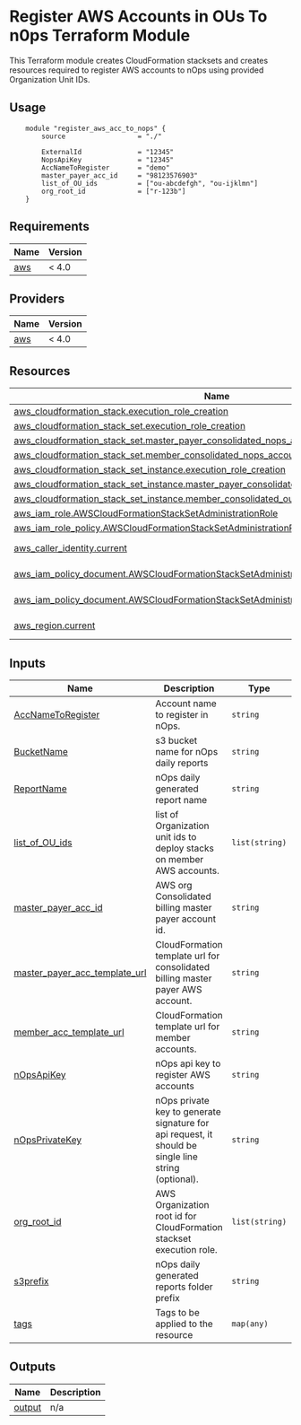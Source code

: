 # Register AWS Accounts in OUs To n0ps Terraform Module

This Terraform module creates CloudFormation stacksets and creates resources required to register AWS accounts to nOps using provided Organization Unit IDs.

## Usage
```hcl
    module "register_aws_acc_to_nops" {
        source                  = "./"

        ExternalId              = "12345"
        NopsApiKey              = "12345"
        AccNameToRegister       = "demo"
        master_payer_acc_id     = "98123576903"
        list_of_OU_ids          = ["ou-abcdefgh", "ou-ijklmn"]
        org_root_id             = ["r-123b"]
    }
```
## Requirements

| Name | Version |
|------|---------|
| <a name="requirement_aws"></a> [aws](#requirement\_aws) | < 4.0 |

## Providers

| Name | Version |
|------|---------|
| <a name="provider_aws"></a> [aws](#provider\_aws) | < 4.0 |

## Resources

| Name | Type |
|------|------|
| [aws_cloudformation_stack.execution_role_creation](https://registry.terraform.io/providers/hashicorp/aws/latest/docs/resources/cloudformation_stack) | resource |
| [aws_cloudformation_stack_set.execution_role_creation](https://registry.terraform.io/providers/hashicorp/aws/latest/docs/resources/cloudformation_stack_set) | resource |
| [aws_cloudformation_stack_set.master_payer_consolidated_nops_account_register](https://registry.terraform.io/providers/hashicorp/aws/latest/docs/resources/cloudformation_stack_set) | resource |
| [aws_cloudformation_stack_set.member_consolidated_nops_account_register](https://registry.terraform.io/providers/hashicorp/aws/latest/docs/resources/cloudformation_stack_set) | resource |
| [aws_cloudformation_stack_set_instance.execution_role_creation](https://registry.terraform.io/providers/hashicorp/aws/latest/docs/resources/cloudformation_stack_set_instance) | resource |
| [aws_cloudformation_stack_set_instance.master_payer_consolidated_instances](https://registry.terraform.io/providers/hashicorp/aws/latest/docs/resources/cloudformation_stack_set_instance) | resource |
| [aws_cloudformation_stack_set_instance.member_consolidated_ou_instances](https://registry.terraform.io/providers/hashicorp/aws/latest/docs/resources/cloudformation_stack_set_instance) | resource |
| [aws_iam_role.AWSCloudFormationStackSetAdministrationRole](https://registry.terraform.io/providers/hashicorp/aws/latest/docs/resources/iam_role) | resource |
| [aws_iam_role_policy.AWSCloudFormationStackSetAdministrationRole_ExecutionPolicy](https://registry.terraform.io/providers/hashicorp/aws/latest/docs/resources/iam_role_policy) | resource |
| [aws_caller_identity.current](https://registry.terraform.io/providers/hashicorp/aws/latest/docs/data-sources/caller_identity) | data source |
| [aws_iam_policy_document.AWSCloudFormationStackSetAdministrationRole_ExecutionPolicy](https://registry.terraform.io/providers/hashicorp/aws/latest/docs/data-sources/iam_policy_document) | data source |
| [aws_iam_policy_document.AWSCloudFormationStackSetAdministrationRole_assume_role_policy](https://registry.terraform.io/providers/hashicorp/aws/latest/docs/data-sources/iam_policy_document) | data source |
| [aws_region.current](https://registry.terraform.io/providers/hashicorp/aws/latest/docs/data-sources/region) | data source |

## Inputs

| Name | Description | Type | Default | Required |
|------|-------------|------|---------|:--------:|
| <a name="input_AccNameToRegister"></a> [AccNameToRegister](#input\_AccNameToRegister) | Account name to register in nOps. | `string` | n/a | yes |
| <a name="input_BucketName"></a> [BucketName](#input\_BucketName) | s3 bucket name for nOps daily reports | `string` | `"nopsbucketforlogs"` | no |
| <a name="input_ReportName"></a> [ReportName](#input\_ReportName) | nOps daily generated report name | `string` | `"nopsbilling-daily-gzip"` | no |
| <a name="input_list_of_OU_ids"></a> [list\_of\_OU\_ids](#input\_list\_of\_OU\_ids) | list of Organization unit ids to deploy stacks on member AWS accounts. | `list(string)` | n/a | yes |
| <a name="input_master_payer_acc_id"></a> [master\_payer\_acc\_id](#input\_master\_payer\_acc\_id) | AWS org Consolidated billing master payer account id. | `string` | n/a | yes |
| <a name="input_master_payer_acc_template_url"></a> [master\_payer\_acc\_template\_url](#input\_master\_payer\_acc\_template\_url) | CloudFormation template url for consolidated billing master payer AWS account. | `string` | `"https://nops-register-aws-account-us-east-1.s3.amazonaws.com/nops_register_aws_acc.yaml"` | no |
| <a name="input_member_acc_template_url"></a> [member\_acc\_template\_url](#input\_member\_acc\_template\_url) | CloudFormation template url for member accounts. | `string` | `"https://nops-register-aws-account-us-east-1.s3.amazonaws.com/member_consolidated_aws_acc_nops_register.yaml"` | no |
| <a name="input_nOpsApiKey"></a> [nOpsApiKey](#input\_nOpsApiKey) | nOps api key to register AWS accounts | `string` | n/a | yes |
| <a name="input_nOpsPrivateKey"></a> [nOpsPrivateKey](#input\_nOpsPrivateKey) | nOps private key to generate signature for api request, it should be single line string (optional). | `string` | `""` | no |
| <a name="input_org_root_id"></a> [org\_root\_id](#input\_org\_root\_id) | AWS Organization root id for CloudFormation stackset execution role. | `list(string)` | n/a | yes |
| <a name="input_s3prefix"></a> [s3prefix](#input\_s3prefix) | nOps daily generated reports folder prefix | `string` | `"something"` | no |
| <a name="input_tags"></a> [tags](#input\_tags) | Tags to be applied to the resource | `map(any)` | `{}` | no |



## Outputs

| Name | Description |
|------|-------------|
| <a name="output_output"></a> [output](#output\_output) | n/a |
